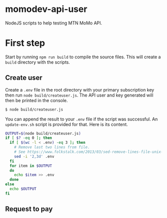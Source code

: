 # momodev-api-user
NodeJS scripts to help testing MTN MoMo API.

# First step
Start by running `npm run build` to compile the source files.
This will create a `build` directory with the scripts.

## Create user
Create a `.env` file in the root directory with your primary
subscription key then run `node build/createuser.js`.
The API user and key generated will then be printed in the console.

```bash
$ node build/createuser.js
```

You can  append the result to your `.env` file if the script was successful.
An `update-env.sh` script is provided for that. Here is its content.

```bash
OUTPUT=$(node build/createuser.js)
if [ $? -eq 0 ]; then
  if [ $(wc -l < .env) -eq 3 ]; then
    # Remove last two lines from file.
    # See https://www.folkstalk.com/2013/03/sed-remove-lines-file-unix-examples.html
    sed -i '2,3d' .env
  fi
  for item in $OUTPUT
  do
    echo $item >> .env
  done
else
  echo $OUTPUT
fi
```

## Request to pay

